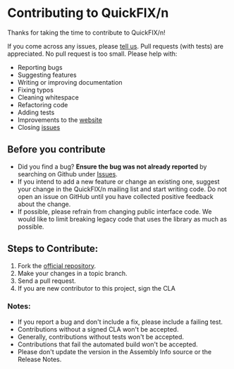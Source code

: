 # Contributing to QuickFIX/n

Thanks for taking the time to contribute to QuickFIX/n!

If you come across any issues, please [tell us](https://github.com/connamara/quickfixn/issues).
Pull requests (with tests) are appreciated. No pull request is too small. Please help with:

* Reporting bugs
* Suggesting features
* Writing or improving documentation
* Fixing typos
* Cleaning whitespace
* Refactoring code
* Adding tests
* Improvements to the [website](http://quickfixn.org)
* Closing [issues](https://github.com/connamara/quickfixn/issues)


## Before you contribute

* Did you find a bug?  **Ensure the bug was not already reported** by searching on Github under [Issues](https://github.com/connamara/quickfixn/issues).
* If you intend to add a new feature or change an existing one, suggest your change in the QuickFIX/n mailing list and start writing code.  Do not open an issue on GitHub until you have collected positive feedback about the change.
* If possible, please refrain from changing public interface code.  We would like to limit breaking legacy code that uses the library as much as possible.

## Steps to Contribute:

1. Fork the [official repository](https://github.com/connamara/quickfixn/tree/master).
2. Make your changes in a topic branch.
3. Send a pull request.
4. If you are new contributor to this project, sign the CLA

### Notes:

* If you report a bug and don't include a fix, please include a failing test.
* Contributions without a signed CLA won't be accepted.
* Generally, contributions without tests won't be accepted.
* Contributions that fail the automated build won't be accepted.
* Please don't update the version in the Assembly Info source or the Release Notes.
